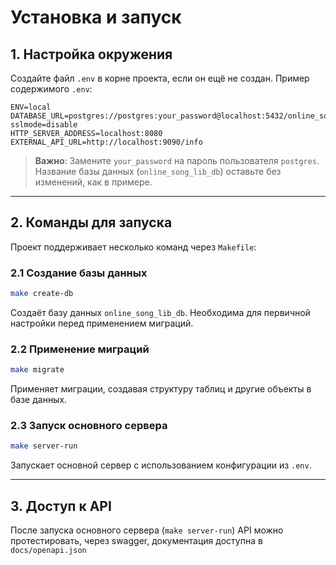 # Установка и запуск

## 1. Настройка окружения

Создайте файл `.env` в корне проекта, если он ещё не создан. Пример содержимого `.env`:

```env
ENV=local
DATABASE_URL=postgres://postgres:your_password@localhost:5432/online_song_lib_db?sslmode=disable
HTTP_SERVER_ADDRESS=localhost:8080
EXTERNAL_API_URL=http://localhost:9090/info
```

> **Важно**: Замените `your_password` на пароль пользователя `postgres`. Название базы данных (`online_song_lib_db`) оставьте без изменений, как в примере.

---

## 2. Команды для запуска

Проект поддерживает несколько команд через `Makefile`:

### 2.1 Создание базы данных

```bash
make create-db
```

Создаёт базу данных `online_song_lib_db`. Необходима для первичной настройки перед применением миграций.

### 2.2 Применение миграций

```bash
make migrate
```

Применяет миграции, создавая структуру таблиц и другие объекты в базе данных.

### 2.3 Запуск основного сервера

```bash
make server-run
```

Запускает основной сервер с использованием конфигурации из `.env`.

---

## 3. Доступ к API

После запуска основного сервера (`make server-run`) API можно протестировать, через swagger, документация доступна в ```docs/openapi.json``` 
